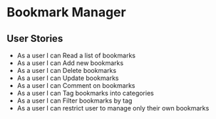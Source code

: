 # Bookmark Manager

## User Stories
- As a user I can Read a list of bookmarks
- As a user I can Add new bookmarks
- As a user I can Delete bookmarks
- As a user I can Update bookmarks
- As a user I can Comment on bookmarks
- As a user I can Tag bookmarks into categories
- As a user I can Filter bookmarks by tag
- As a user I can restrict user to manage only their own bookmarks
